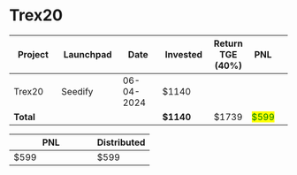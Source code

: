 # Trex20



<table data-full-width="true"><thead><tr><th width="152">Project</th><th width="138">Launchpad</th><th width="132">Date</th><th width="133">Invested</th><th>Return TGE (40%)</th><th>PNL</th><th></th></tr></thead><tbody><tr><td>Trex20</td><td>Seedify</td><td>06-04-2024</td><td>$1140</td><td></td><td></td><td></td></tr><tr><td><strong>Total</strong></td><td></td><td></td><td><strong>$1140</strong></td><td>$1739</td><td><mark style="color:green;">$599</mark></td><td></td></tr></tbody></table>

<table data-full-width="true"><thead><tr><th width="135">PNL</th><th>Distributed</th></tr></thead><tbody><tr><td>$599</td><td>$599</td></tr></tbody></table>
